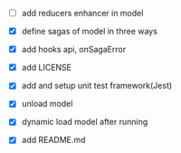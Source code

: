 - [ ] add reducers enhancer in model
- [x] define sagas of model in three ways
- [x] add hooks api, onSagaError
- [x] add LICENSE
- [x] add and setup unit test framework(Jest)
- [x] unload model
- [x] dynamic load model after running
- [x] add README.md

